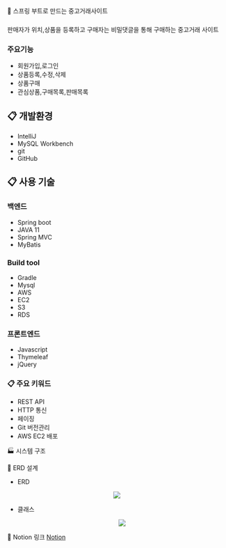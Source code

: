 🛒 스프링 부트로 만드는 중고거래사이트
### 
판매자가 위치,상품을 등록하고 구매자는 비밀댓글을 통해 구매하는 중고거래 사이트
### 주요기능
* 회원가입,로그인
* 상품등록,수정,삭제
* 상품구매 
* 관심상품,구매목록,판매목록
## 📋 개발환경
* IntelliJ
* MySQL Workbench
* git
* GitHub
## 📋 사용 기술
### 백엔드
* Spring boot
* JAVA 11
* Spring MVC
* MyBatis
### Build tool
* Gradle
* Mysql
* AWS
* EC2
* S3
* RDS
### 프론트엔드
* Javascript
* Thymeleaf
* jQuery
### 📋 주요 키워드
* REST API
* HTTP 통신
* 페이징
* Git 버전관리
* AWS EC2 배포

🏭 시스템 구조

🔗 ERD 설계
*  ERD
<p align="center">
  <img src="https://github.com/k-mozzi/used_device_market_v2/assets/86914189/79804bff-1381-4e94-ac81-b81e8619abaa">
</p>

* 클래스
  <p align="center">
  <img src="https://github.com/k-mozzi/used_device_market_v2/assets/86914189/48df924d-4d67-42c1-8077-9d722b3b03c3">
</p>

🔗 Notion 링크
[Notion](https://www.notion.so/v2-c78d9f6ced294697b47519946bbc65bb)
